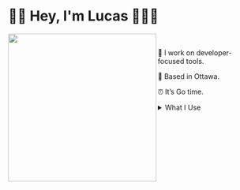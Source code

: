 # 👋🏼 Hey, I'm Lucas 👨🏼‍💻

<img align="left" width="300" src="https://i.postimg.cc/pdQvRZgG/Lucas-Octocat.png"> <samp>
<br>

  🦾 I work on developer-focused tools.

  🌇 Based in Ottawa.
  <!---[[[cog
import cog
import os

cog.outl(f"  {os.environ['emoji']} {os.environ['message']}")
]]]-->
⏰ It’s Go time.
<!---[[[end]]]-->

<details>
<summary>What I Use</summary>

  ⌨️[ZSA Moonlander](https://www.zsa.io/moonlander/) keyboard with a [modified BEAKL 15 layout](https://configure.zsa.io/moonlander/layouts/wERmj/latest/0).<br>
  💻 [Macbook Pro](https://www.apple.com/ca/shop/buy-mac/macbook-pro/16-inch-space-grey-10-core-cpu-32-core-gpu-1tb) and a [BenQ EX3203R 32-inch curved monitor](https://www.benq.com/en-ca/monitor/gaming/ex3203r.html).<br>
  🎶 [Obsidian](https://obsidian.md/) for personal note-taking.<br>
  🤖 [Amazing Marvin](https://amazingmarvin.com/) for todos and keeping myself organized.<br>
  📗 [Visual Studio Code](https://code.visualstudio.com/) and [Goland](https://www.jetbrains.com/go/) for working on code.

</details>
